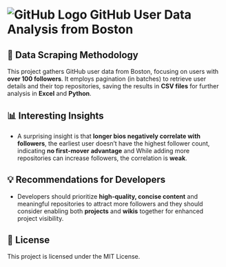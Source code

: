 # ![GitHub Logo](https://github.githubassets.com/images/modules/logos_page/GitHub-Mark.png) GitHub User Data Analysis from Boston

## 🌟 Data Scraping Methodology
This project gathers GitHub user data from Boston, focusing on users with **over 100 followers**. It employs pagination (in batches) to retrieve user details and their top repositories, saving the results in **CSV files** for further analysis in **Excel** and **Python**.

## 📊 Interesting Insights
- A surprising insight is that **longer bios negatively correlate with followers**, the earliest user doesn’t have the highest follower count, indicating **no first-mover advantage** and While adding more repositories can increase followers, the correlation is **weak**.

## 💡 Recommendations for Developers
- Developers should prioritize **high-quality, concise content** and meaningful repositories to attract more followers and they should consider enabling both **projects** and **wikis** together for enhanced project visibility.

## 📄 License
This project is licensed under the MIT License.

